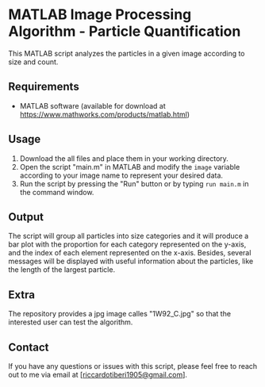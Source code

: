 # MATLAB Image Processing Algorithm - Particle Quantification

This MATLAB script analyzes the particles in a given image according to size and count. 

## Requirements
- MATLAB software (available for download at https://www.mathworks.com/products/matlab.html)

## Usage
1. Download the all files and place them in your working directory.
2. Open the script "main.m" in MATLAB and modify the `image` variable according to your image name to represent your desired data.
3. Run the script by pressing the "Run" button or by typing `run main.m` in the command window.

## Output
The script will group all particles into size categories and it will produce a bar plot with the proportion for each category  represented on the y-axis, and the index of each element represented on the x-axis. Besides, several messages will be displayed with useful information about the particles, like the length of the largest particle.

## Extra
The repository provides a jpg image calles "1W92_C.jpg" so that the interested user can test the algorithm.

## Contact
If you have any questions or issues with this script, please feel free to reach out to me via email at [riccardotiberi1905@gmail.com].

